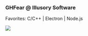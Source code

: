 <div style="overflow: auto;">
<!--   <img src="https://github.com/GHFear/GHFear/blob/main/github_logo_3.png" alt="GitHub Logo" style="float: left; margin-right: 20px;" width="800" height="300"> -->
  <div>
    <h3>GHFear @ Illusory Software</h3>
    <p>Favorites: C/C++ | Electron | Node.js</p>
    <img src="https://github-readme-stats.vercel.app/api/top-langs/?username=GHFear"/>
  </div>
</div>
